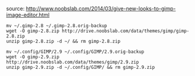 source: http://www.noobslab.com/2014/03/give-new-looks-to-gimp-image-editor.html


```
mv ~/.gimp-2.8 ~/.gimp-2.8.orig-backup
wget -O gimp-2.8.zip http://drive.noobslab.com/data/themes/gimp/gimp-2.8.zip
unzip gimp-2.8.zip -d ~/ && rm gimp-2.8.zip
```

```
mv ~/.config/GIMP/2.9 ~/.config/GIMP/2.9.orig-backup
wget -O gimp-2.9.zip http://drive.noobslab.com/data/themes/gimp/2.9.zip
unzip gimp-2.9.zip -d ~/.config/GIMP/ && rm gimp-2.9.zip
```